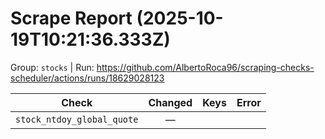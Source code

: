 # Scrape Report (2025-10-19T10:21:36.333Z)

Group: `stocks`  |  Run: https://github.com/AlbertoRoca96/scraping-checks-scheduler/actions/runs/18629028123

| Check | Changed | Keys | Error |
|---|:---:|:--|:--|
| `stock_ntdoy_global_quote` | — |  |  |
